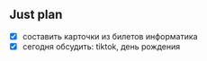 ## Just plan
- [x] составить карточки из билетов информатика
- [x] сегодня обсудить: tiktok, день рождения
